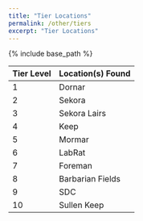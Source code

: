 ```yaml
---
title: "Tier Locations"
permalink: /other/tiers
excerpt: "Tier Locations"
---
```


{% include base_path %}

Tier Level | Location(s) Found
----- | -------------------
1     | Dornar
2     | Sekora
3     | Sekora Lairs
4     | Keep
5     | Mormar
6     | LabRat
7     | Foreman
8     | Barbarian Fields
9     | SDC
10    | Sullen Keep
